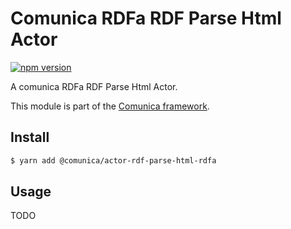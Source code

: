 # Comunica RDFa RDF Parse Html Actor

[![npm version](https://badge.fury.io/js/%40comunica%2Factor-rdf-parse-html-rdfa.svg)](https://www.npmjs.com/package/@comunica/actor-rdf-parse-html-rdfa)

A comunica RDFa RDF Parse Html Actor.

This module is part of the [Comunica framework](https://github.com/comunica/comunica).

## Install

```bash
$ yarn add @comunica/actor-rdf-parse-html-rdfa
```

## Usage

TODO
